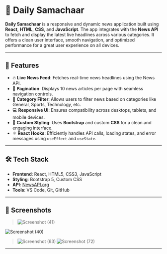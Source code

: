 # 📰 Daily Samachaar

**Daily Samachaar** is a responsive and dynamic news application built using **React**, **HTML**, **CSS**, and **JavaScript**. The app integrates with the **News API** to fetch and display the latest live headlines across various categories. It offers a clean user interface, smooth navigation, and optimized performance for a great user experience on all devices.

---

## 🚀 Features

- 🔥 **Live News Feed**: Fetches real-time news headlines using the News API.
- 📑 **Pagination**: Displays 10 news articles per page with seamless navigation controls.
- 🧭 **Category Filter**: Allows users to filter news based on categories like General, Sports, Technology, etc.
- 💻 **Responsive UI**: Ensures compatibility across desktops, tablets, and mobile devices.
- 🎨 **Custom Styling**: Uses **Bootstrap** and custom **CSS** for a clean and engaging interface.
- ⚛️ **React Hooks**: Efficiently handles API calls, loading states, and error messages using `useEffect` and `useState`.

---

## 🛠️ Tech Stack

- **Frontend**: React, HTML5, CSS3, JavaScript  
- **Styling**: Bootstrap 5, Custom CSS  
- **API**: [NewsAPI.org](https://newsapi.org/)  
- **Tools**: VS Code, Git, GitHub  

---

## 📸 Screenshots     
> ![Screenshot (41)](https://github.com/user-attachments/assets/ae68807c-d8fa-43e4-b580-960f0958b7dc)
>
>   
![Screenshot (40)](https://github.com/user-attachments/assets/7f919ab2-c3a3-4559-83d3-32a12bdecb8e)

>   
>![Screenshot (63)](https://github.com/user-attachments/assets/071b3002-26df-4143-a433-05ea2e54ab5b)
> ![Screenshot (72)](https://github.com/user-attachments/assets/74bb5f2f-c299-4e51-89cf-004e124b796f)





---


